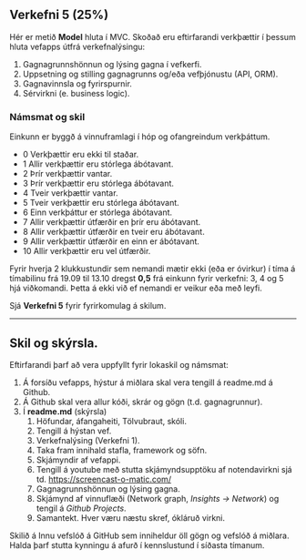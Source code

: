 ## Verkefni 5 (25%)

Hér er metið **Model** hluta í MVC. Skoðað eru eftirfarandi verkþættir í þessum hluta vefapps útfrá verkefnalýsingu:

1. Gagnagrunnshönnun og lýsing gagna í vefkerfi.
1. Uppsetning og stilling gagnagrunns og/eða vefþjónustu (API, ORM). 
1. Gagnavinnsla og fyrirspurnir. 
1. Sérvirkni (e. business logic).


### Námsmat og skil
Einkunn er byggð á vinnuframlagi í hóp og ofangreindum verkþáttum.

- 0	 Verkþættir eru ekki til staðar.
- 1  Allir verkþættir eru stórlega ábótavant.
- 2  Þrír verkþættir vantar.
- 3  Þrír verkþættir eru stórlega ábótavant.
- 4  Tveir verkþættir vantar.
- 5	 Tveir verkþættir eru stórlega ábótavant.
- 6	 Einn verkþáttur er stórlega ábótavant.
- 7  Allir verkþættir útfærðir en þrír eru ábótavant.
- 8	 Allir verkþættir útfærðir en tveir eru ábótavant.
- 9	 Allir verkþættir útfærðir en einn er ábótavant.
- 10 Allir verkþættir eru vel útfærðir. 

Fyrir hverja 2 klukkustundir sem nemandi mætir ekki (eða er óvirkur) í tíma á tímabilinu frá 19.09 til 13.10 dregst **0,5** frá einkunn fyrir verkefni: 3, 4 og 5 hjá viðkomandi. Þetta á ekki við ef nemandi er veikur eða með leyfi.

Sjá **Verkefni 5** fyrir fyrirkomulag á skilum.

---

## Skil og skýrsla.

Eftirfarandi þarf að vera uppfyllt fyrir lokaskil og námsmat:

1.	Á forsíðu vefapps, hýstur á miðlara skal vera tengill á readme.md á Github.
2.	Á Github skal vera allur kóði, skrár og gögn (t.d. gagnagrunnur). 
3.	Í **readme.md** (skýrsla)
    1.	Höfundar, áfangaheiti, Tölvubraut, skóli.
    1.  Tengill á hýstan vef.
    1.	Verkefnalýsing (Verkefni 1).
    1.	Taka fram innihald stafla, framework og söfn. 
    1.	Skjámyndir af vefappi.
    1.	Tengill á youtube með stutta skjámyndsupptöku af notendavirkni sjá td. https://screencast-o-matic.com/ 
    1.	Gagnagrunnshönnun og lýsing gagna. 
    1.	Skjámynd af vinnuflæði (Network graph, _Insights -> Network_) og tengil á _Github Projects_.  
    1.	Samantekt. Hver væru næstu skref, ókláruð virkni.

Skilið á Innu vefslóð á GitHub sem inniheldur öll gögn og vefslóð á miðlara. <br>
Halda þarf stutta kynningu á afurð í kennslustund í síðasta tímanum.

